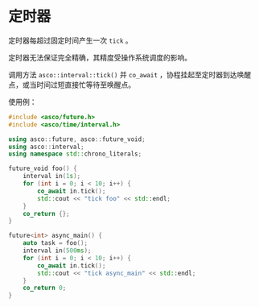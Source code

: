 # 定时器

定时器每超过固定时间产生一次 `tick` 。

定时器无法保证完全精确，其精度受操作系统调度的影响。

调用方法 `asco::interval::tick()` 并 `co_await` ，协程挂起至定时器到达唤醒点，或当时间过短直接忙等待至唤醒点。

使用例：

```c++
#include <asco/future.h>
#include <asco/time/interval.h>

using asco::future, asco::future_void;
using asco::interval;
using namespace std::chrono_literals;

future_void foo() {
    interval in(1s);
    for (int i = 0; i < 10; i++) {
        co_await in.tick();
        std::cout << "tick foo" << std::endl;
    }
    co_return {};
}

future<int> async_main() {
    auto task = foo();
    interval in(500ms);
    for (int i = 0; i < 10; i++) {
        co_await in.tick();
        std::cout << "tick async_main" << std::endl;
    }
    co_return 0;
}
```
